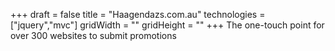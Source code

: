 +++
draft = false
title = "Haagendazs.com.au"
technologies = ["jquery","mvc"]
gridWidth = ""
gridHeight = ""
+++
The one-touch point for over 300 websites to submit promotions
